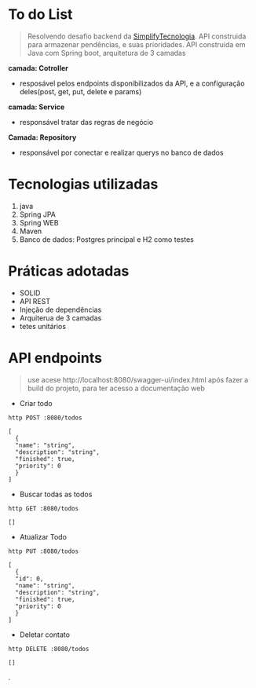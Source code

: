 # To do List

>Resolvendo desafio backend da [SimplifyTecnologia](https://github.com/simplify-tec/desafio-junior-backend-simplify). API construida para armazenar pendências, e suas prioridades. API construida em Java com Spring boot, arquitetura de 3 camadas


**camada: Cotroller**
- resposável pelos endpoints disponibilizados da API, e a configuração deles(post, get, put, delete e params)

**camada: Service**
- responsável tratar das regras de negócio

**Camada: Repository**
- responsável por conectar e realizar querys no banco de dados

# Tecnologias utilizadas
1. java
2. Spring JPA
3. Spring WEB
3. Maven
4. Banco de dados: Postgres principal e H2 como testes

# Práticas adotadas
- SOLID
- API REST
- Injeção de dependências
- Arquiterua de 3 camadas
- tetes unitários

# API endpoints
>use acese http://localhost:8080/swagger-ui/index.html após fazer a build do projeto, para ter acesso a documentação web
- Criar todo

```
http POST :8080/todos

[
  {
  "name": "string",
  "description": "string",
  "finished": true,
  "priority": 0
  }
]
```

- Buscar todas as todos
```
http GET :8080/todos

[]
```

- Atualizar Todo
```
http PUT :8080/todos

[
  {
  "id": 0,
  "name": "string",
  "description": "string",
  "finished": true,
  "priority": 0
  }
]
```

- Deletar contato
```
http DELETE :8080/todos

[]
```
.

